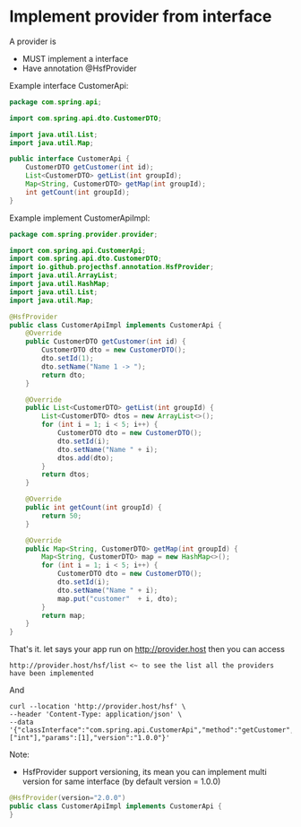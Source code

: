 # Implement provider from interface

A provider is
- MUST implement a interface
- Have annotation @HsfProvider

Example interface CustomerApi:
```java
package com.spring.api;

import com.spring.api.dto.CustomerDTO;

import java.util.List;
import java.util.Map;

public interface CustomerApi {
    CustomerDTO getCustomer(int id);
    List<CustomerDTO> getList(int groupId);
    Map<String, CustomerDTO> getMap(int groupId);
    int getCount(int groupId);
}
```

Example implement CustomerApiImpl:

```java
package com.spring.provider.provider;

import com.spring.api.CustomerApi;
import com.spring.api.dto.CustomerDTO;
import io.github.projecthsf.annotation.HsfProvider;
import java.util.ArrayList;
import java.util.HashMap;
import java.util.List;
import java.util.Map;

@HsfProvider
public class CustomerApiImpl implements CustomerApi {
    @Override
    public CustomerDTO getCustomer(int id) {
        CustomerDTO dto = new CustomerDTO();
        dto.setId(1);
        dto.setName("Name 1 -> ");
        return dto;
    }

    @Override
    public List<CustomerDTO> getList(int groupId) {
        List<CustomerDTO> dtos = new ArrayList<>();
        for (int i = 1; i < 5; i++) {
            CustomerDTO dto = new CustomerDTO();
            dto.setId(i);
            dto.setName("Name " + i);
            dtos.add(dto);
        }
        return dtos;
    }

    @Override
    public int getCount(int groupId) {
        return 50;
    }

    @Override
    public Map<String, CustomerDTO> getMap(int groupId) {
        Map<String, CustomerDTO> map = new HashMap<>();
        for (int i = 1; i < 5; i++) {
            CustomerDTO dto = new CustomerDTO();
            dto.setId(i);
            dto.setName("Name " + i);
            map.put("customer"  + i, dto);
        }
        return map;
    }
}

```

That's it. let says your app run on http://provider.host then you can access 
```
http://provider.host/hsf/list <~ to see the list all the providers have been implemented
```

And 
```
curl --location 'http://provider.host/hsf' \
--header 'Content-Type: application/json' \
--data '{"classInterface":"com.spring.api.CustomerApi","method":"getCustomer","paramTypes":["int"],"params":[1],"version":"1.0.0"}'
```

Note: 
- HsfProvider support versioning, its mean you can implement multi version for same interface (by default version = 1.0.0)

```java
@HsfProvider(version="2.0.0")
public class CustomerApiImpl implements CustomerApi {
}
```

